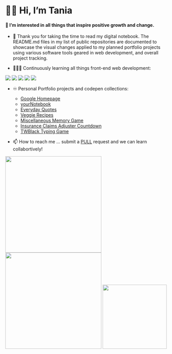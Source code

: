 # 👋🏽 Hi, I’m Tania

#### 📔 I’m interested in all things that inspire positive growth and change.

- 📓  Thank you for taking the time to read my digital notebook. 
The README.md files in my list of public repositories are documented to showcase the visual changes applied to my planned portfolio projects using various software tools geared in web development, and overall project tracking.

- 👩🏽‍🏫  Continuously learning all things front-end web development:

<img src="https://img.shields.io/badge/HTML5-E34F26?style=for-the-badge&logo=html5&logoColor=white" /> <img src="https://img.shields.io/badge/CSS3-1572B6?style=for-the-badge&logo=css3&logoColor=white" />  <img src="https://img.shields.io/badge/JavaScript-323330?style=for-the-badge&logo=javascript&logoColor=F7DF1E" /> <img src="https://img.shields.io/badge/Babel-F9DC3E?style=for-the-badge&logo=babel&logoColor=white" /> <img src="https://img.shields.io/badge/Markdown-000000?style=for-the-badge&logo=markdown&logoColor=white" /> 
<br>
- ♾️  Personal Portfolio projects and codepen collections: 
  - [Google Homepage](https://twodunlami.github.io/SearchClone/) 
  - [yourNotebook](https://twodunlami.github.io/yourNotebook/)
  - [Everyday Quotes](https://github.com/TWOdunlami/PerspectiveQuotes) 
  - [Veggie Recipes](https://github.com/TWOdunlami/Odin-Veggie-Recipes)
  - [Miscellaneous Memory Game](https://miscmemorygame.netlify.app/)
  - [Insurance Claims Adjuster Countdown](https://claimsadjuster-tania.netlify.app/)
  - [TWBlack Typing Game](https://twblack.netlify.app/)


- 📫  How to reach me ... submit a [PULL](https://github.com/TWOdunlami) request and we can learn collabortively!

<img width='300' src="https://github-readme-stats.vercel.app/api/top-langs/?username=TWOdunlami" />
<img width='300' src="https://github-readme-stats.vercel.app/api?username=TWOdunlami" />
<img width='200' src="https://github-profile-summary-cards.vercel.app/api/cards/profile-details?username=TWOdunlami&theme=vue" />
<!---
TWOdunlami/TWOdunlami is a ✨ special ✨ repository because its `README.md` (this file) appears on your GitHub profile.
You can click the Preview link to take a look at your changes.
--->

